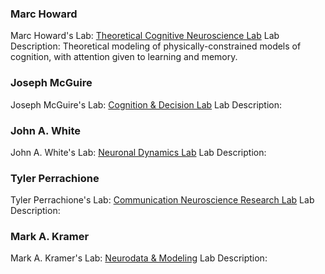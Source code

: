 ### Marc Howard
Marc Howard's Lab: [Theoretical Cognitive Neuroscience Lab](https://sites.bu.edu/tcn/)
Lab Description: Theoretical modeling of physically-constrained models of cognition, with attention given to learning and memory.

### Joseph McGuire
Joseph McGuire's Lab: [Cognition & Decision Lab](https://sites.bu.edu/cdlab/)
Lab Description:

### John A. White
John A. White's Lab: [Neuronal Dynamics Lab](https://www.ndlbu.org/about)
Lab Description:

### Tyler Perrachione
Tyler Perrachione's Lab: [Communication Neuroscience Research Lab](https://sites.bu.edu/cnrlab/)
Lab Description:

### Mark A. Kramer
Mark A. Kramer's Lab: [Neurodata & Modeling](http://math.bu.edu/people/mak/index.html)
Lab Description:
